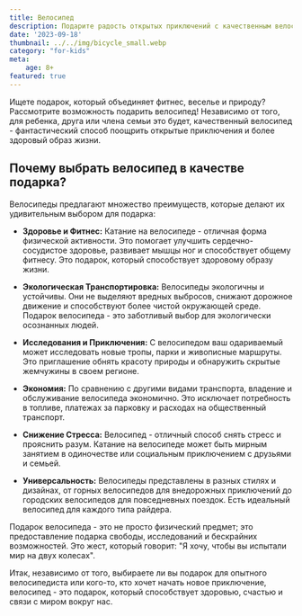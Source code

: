 ```yaml
---
title: Велосипед
description: Подарите радость открытых приключений с качественным велосипедом.
date: '2023-09-18'
thumbnail: ../../img/bicycle_small.webp
category: "for-kids"
meta:
    age: 8+
featured: true
---
```

Ищете подарок, который объединяет фитнес, веселье и природу? Рассмотрите возможность подарить велосипед! Независимо от того, для ребенка, друга или члена семьи это будет, качественный велосипед - фантастический способ поощрить открытые приключения и более здоровый образ жизни.

## Почему выбрать велосипед в качестве подарка?

Велосипеды предлагают множество преимуществ, которые делают их удивительным выбором для подарка:

- **Здоровье и Фитнес:** Катание на велосипеде - отличная форма физической активности. Это помогает улучшить сердечно-сосудистое здоровье, развивает мышцы ног и способствует общему фитнесу. Это подарок, который способствует здоровому образу жизни.

- **Экологическая Транспортировка:** Велосипеды экологичны и устойчивы. Они не выделяют вредных выбросов, снижают дорожное движение и способствуют более чистой окружающей среде. Подарок велосипеда - это заботливый выбор для экологически осознанных людей.

- **Исследования и Приключения:** С велосипедом ваш одариваемый может исследовать новые тропы, парки и живописные маршруты. Это приглашение обнять красоту природы и обнаружить скрытые жемчужины в своем регионе.

- **Экономия:** По сравнению с другими видами транспорта, владение и обслуживание велосипеда экономично. Это исключает потребность в топливе, платежах за парковку и расходах на общественный транспорт.

- **Снижение Стресса:** Велосипед - отличный способ снять стресс и прояснить разум. Катание на велосипеде может быть мирным занятием в одиночестве или социальным приключением с друзьями и семьей.

- **Универсальность:** Велосипеды представлены в разных стилях и дизайнах, от горных велосипедов для внедорожных приключений до городских велосипедов для повседневных поездок. Есть идеальный велосипед для каждого типа райдера.

Подарок велосипеда - это не просто физический предмет; это предоставление подарка свободы, исследований и бескрайних возможностей. Это жест, который говорит: "Я хочу, чтобы вы испытали мир на двух колесах".

Итак, независимо от того, выбираете ли вы подарок для опытного велосипедиста или кого-то, кто хочет начать новое приключение, велосипед - это подарок, который способствует здоровью, счастью и связи с миром вокруг нас.
